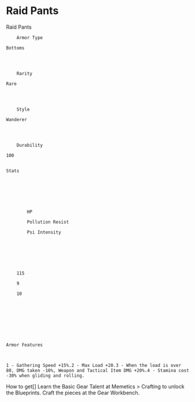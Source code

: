 # Raid Pants

Raid Pants


	
		
		
	
	



	
		Armor Type
	
	Bottoms



	
		Rarity
	
	Rare



	
		Style
	
	Wanderer



	
		Durability
	
	100


	Stats

	
	
	
	
		
		
			HP
		
			Pollution Resist
		
			Psi Intensity
		
		
	
	
	
	
	
		115
	
		9
	
		10
	
	
	






	Armor Features


	
	1 - Gathering Speed +15%.2 - Max Load +20.3 - When the load is over 80, DMG taken -10%, Weapon and Tactical Item DMG +20%.4 - Stamina cost -30% when gliding and rolling.







How to get[]
Learn the Basic Gear Talent at Memetics &gt; Crafting to unlock the Blueprints.
Craft the pieces at the Gear Workbench.

